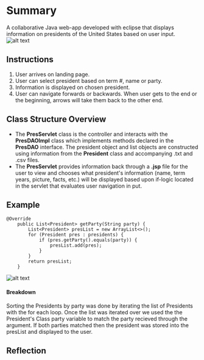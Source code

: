 # Summary
A collaborative Java web-app developed with eclipse that displays information on presidents of the United States based on user input.
![alt text](WebContent/presland.png "Landing Page")
## Instructions
1. User arrives on landing page.
2. User can select president based on term #, name or party.
3. Information is displayed on chosen president.
4. User can navigate forwards or backwards. When user gets to the end or the beginning, arrows will take them back to the other end.

## Class Structure Overview
- The **PresServlet** class is the controller and interacts with the **PresDAOImpl** class which implements methods declared in the **PresDAO** interface. The president object and list objects are constructed using information from the **President** class and accompanying .txt and .csv files.
- The **PresServlet** provides information back through a **.jsp** file for the user to view and chooses what president's information (name, term years, picture, facts, etc.) will be displayed based upon if-logic located in the servlet that evaluates user navigation in put.

## Example
```
@Override
	public List<President> getParty(String party) {
		List<President> presList = new ArrayList<>();
		for (President pres : presidents) {
			if (pres.getParty().equals(party)) {
				presList.add(pres);
			}
		}
		return presList;
	}
  ```
  
  ![alt text](WebContent/whig.png "Landing Page")
  #### Breakdown
Sorting the Presidents by party was done by iterating the list of Presidents with the for each loop. Once the list was iterated over we used the the President's Class party variable to match the party recieved through the argument. If both parties matched then the president was stored into the presList and displayed to the user.

## Reflection

